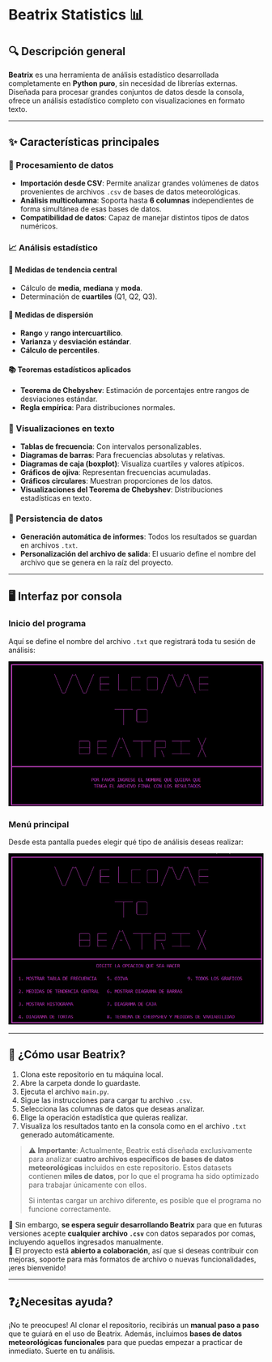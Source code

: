 # Beatrix Statistics 📊

## 🔍 Descripción general

**Beatrix** es una herramienta de análisis estadístico desarrollada completamente en **Python puro**, sin necesidad de librerías externas. Diseñada para procesar grandes conjuntos de datos desde la consola, ofrece un análisis estadístico completo con visualizaciones en formato texto.

---

## ✨ Características principales

### 📁 Procesamiento de datos
- **Importación desde CSV**: Permite analizar grandes volúmenes de datos provenientes de archivos `.csv` de bases de datos meteorológicas.
- **Análisis multicolumna**: Soporta hasta **6 columnas** independientes de forma simultánea de esas bases de datos.
- **Compatibilidad de datos**: Capaz de manejar distintos tipos de datos numéricos.

### 📈 Análisis estadístico

#### 📍 Medidas de tendencia central
- Cálculo de **media**, **mediana** y **moda**.
- Determinación de **cuartiles** (Q1, Q2, Q3).

#### 📏 Medidas de dispersión
- **Rango** y **rango intercuartílico**.
- **Varianza** y **desviación estándar**.
- **Cálculo de percentiles**.

#### 📚 Teoremas estadísticos aplicados
- **Teorema de Chebyshev**: Estimación de porcentajes entre rangos de desviaciones estándar.
- **Regla empírica**: Para distribuciones normales.

### 🎨 Visualizaciones en texto
- **Tablas de frecuencia**: Con intervalos personalizables.
- **Diagramas de barras**: Para frecuencias absolutas y relativas.
- **Diagramas de caja (boxplot)**: Visualiza cuartiles y valores atípicos.
- **Gráficos de ojiva**: Representan frecuencias acumuladas.
- **Gráficos circulares**: Muestran proporciones de los datos.
- **Visualizaciones del Teorema de Chebyshev**: Distribuciones estadísticas en texto.

### 💾 Persistencia de datos
- **Generación automática de informes**: Todos los resultados se guardan en archivos `.txt`.
- **Personalización del archivo de salida**: El usuario define el nombre del archivo que se genera en la raíz del proyecto.

---

## 🖥️ Interfaz por consola

### Inicio del programa
Aquí se define el nombre del archivo `.txt` que registrará toda tu sesión de análisis:

![Pantalla inicial](/img/Beatrix-init.png)

### Menú principal
Desde esta pantalla puedes elegir qué tipo de análisis deseas realizar:

![Menú principal](/img/Beatrix-menu.png)

---

## 🚀 ¿Cómo usar Beatrix?

1. Clona este repositorio en tu máquina local.
2. Abre la carpeta donde lo guardaste.
3. Ejecuta el archivo `main.py`.
4. Sigue las instrucciones para cargar tu archivo `.csv`.
5. Selecciona las columnas de datos que deseas analizar.
6. Elige la operación estadística que quieras realizar.
7. Visualiza los resultados tanto en la consola como en el archivo `.txt` generado automáticamente.

> ⚠️ **Importante**: Actualmente, Beatrix está diseñada exclusivamente para analizar **cuatro archivos específicos de bases de datos meteorológicas** incluidos en este repositorio. Estos datasets contienen **miles de datos**, por lo que el programa ha sido optimizado para trabajar únicamente con ellos.  
>  
> Si intentas cargar un archivo diferente, es posible que el programa no funcione correctamente.

📌 Sin embargo, **se espera seguir desarrollando Beatrix** para que en futuras versiones acepte **cualquier archivo `.csv`** con datos separados por comas, incluyendo aquellos ingresados manualmente.  
👥 El proyecto está **abierto a colaboración**, así que si deseas contribuir con mejoras, soporte para más formatos de archivo o nuevas funcionalidades, ¡eres bienvenido!

---

## ❓¿Necesitas ayuda?

¡No te preocupes! Al clonar el repositorio, recibirás un **manual paso a paso** que te guiará en el uso de Beatrix. Además, incluimos **bases de datos meteorológicas funcionales** para que puedas empezar a practicar de inmediato. Suerte en tu análisis.
